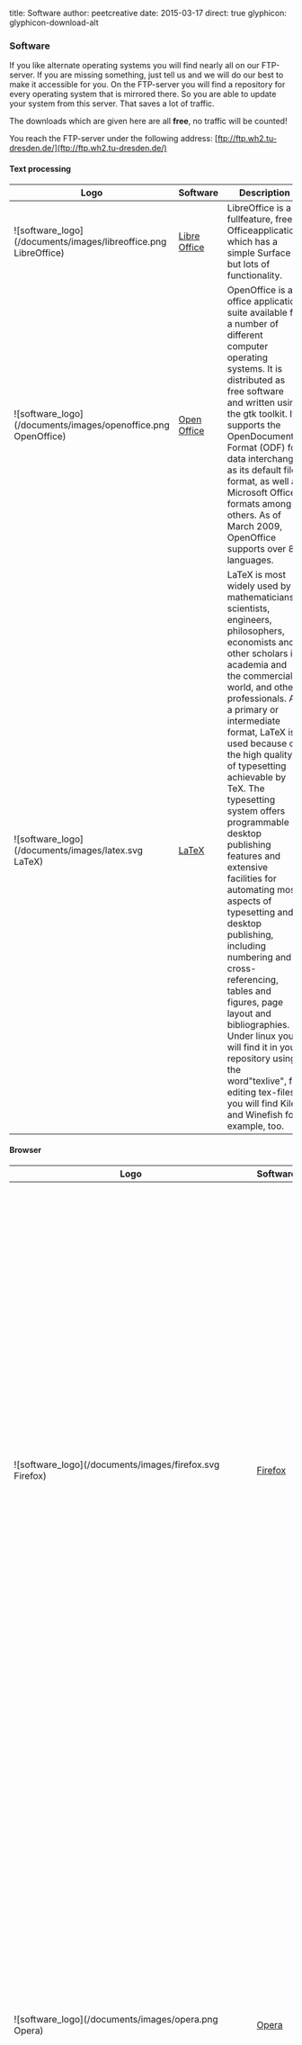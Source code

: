 title: Software
author: peetcreative
date: 2015-03-17
direct: true
glyphicon: glyphicon-download-alt

### Software

If you like alternate operating systems you will find nearly all on our FTP-server. If you are missing something, just tell us and we will do our best to make it accessible for you. On the FTP-server you will find a repository for every operating system that is mirrored there. So you are able to update your system from this server. That saves a lot of traffic.

The downloads which are given here are all __free__, no traffic will be counted!

You reach the FTP-server under the following address:
[ftp://ftp.wh2.tu-dresden.de/](ftp://ftp.wh2.tu-dresden.de/)

#### Text processing
Logo | Software | Description
---- | ---------| -----------
![software_logo](/documents/images/libreoffice.png LibreOffice) | [Libre Office](http://ramses.wh2.tu-dresden.de/pub/mirrors/tdf/libreoffice/stable/) | LibreOffice is a fullfeature, free Officeapplication, which has a simple Surface but lots of functionality.
![software_logo](/documents/images/openoffice.png OpenOffice) | [Open Office](ftp://ramses.wh2.tu-dresden.de/pub/mirrors/openoffice/stable/) |OpenOffice is an office application suite available for a number of different computer operating systems. It is distributed as free software and written using the gtk toolkit. It supports the OpenDocument Format (ODF) for data interchange as its default file format, as well as Microsoft Office formats among others. As of March 2009, OpenOffice supports over 80 languages.
![software_logo](/documents/images/latex.svg LaTeX) | [LaTeX](ftp://ramses.wh2.tu-dresden.de/pub/mirrors/latex/) | LaTeX is most widely used by mathematicians, scientists, engineers, philosophers, economists and other scholars in academia and the commercial world, and other professionals. As a primary or intermediate format, LaTeX is used because of the high quality of typesetting achievable by TeX. The typesetting system offers programmable desktop publishing features and extensive facilities for automating most aspects of typesetting and desktop publishing, including numbering and cross-referencing, tables and figures, page layout and bibliographies.<br> Under linux you will find it in your repository using the word"texlive", for editing tex-files you will find Kile and Winefish for example, too.

#### Browser
Logo | Software | Description
---- | ---------| ------------
![software_logo](/documents/images/firefox.svg Firefox) | [Firefox](ftp://ramses.wh2.tu-dresden.de/pub/mirrors/browser/mozilla/firefox/releases/) | Mozilla Firefox is a free and open source web browser descended from the Mozilla Application Suite and managed by Mozilla Corporation. <br> To display web pages, Firefox uses the Gecko layout engine, which implements most current web standards in addition to several features which are intended to anticipate likely additions to the standards. Latest Firefox features include tabbed browsing, spell checking, incremental find, live bookmarking, a download manager, private browsing, location-aware browsing (aka "geolocation") based exclusively on a Google service and an integrated search system that uses Google by default in most localizations.
![software_logo](/documents/images/opera.png Opera) | [Opera](ftp://ramses.wh2.tu-dresden.de/pub/mirrors/browser/opera/) | Opera is a web browser and internet suite developed by the Opera Software company. The browser handles common Internet-related tasks such as displaying websites, sending and receiving e-mail messages, managing contacts, IRC online chatting, downloading files via BitTorrent, and reading web feeds. <br> Features of Opera include tabbed browsing, page zooming, mouse gestures, and an integrated download manager. Its security features include built-in phishing and malware protection, strong encryption when browsing secure web sites, and the ability to easily delete private data such as HTTP cookies.
![software_logo](/documents/images/agdsn_logo_schwarz_symbol.png TrafficAddons) | [Traffic Addon Firefox](https://addons.mozilla.org/de/firefox/addon/agdsn-traffic/) <br> [Traffic Addon Chrome](https://www.wh2.tu-dresden.de/sites/default/files/chrome_traffic/agdsn_traffic.crx) | For Firefox, Chrome and Safari there are Addons available for monitoring your Traffic inconspicuously. Remember, this extension will not prevent you from getting suspended by breaching the traffic limit!

#### Email {: #email}
Logo | Software | Description
---- | ---------| ------------
![software_logo](/documents/images/thunderbird.png Thunderbird) | [Thunderbird](ftp://ramses.wh2.tu-dresden.de/pub/mirrors/browser/mozilla/thunderbird/releases/) | Mozilla Thunderbird is a free, open source, cross-platform e-mail and news client developed by the Mozilla Foundation. <br> Thunderbird aims to be a simple e-mail, newsgroup and news feed client. The vanilla version is not a personal information manager, although the Mozilla Lightning extension added PIM functionality. Additional features, if needed, are often available via other extensions.

#### Email
Logo | Software | Description
---- | ---------| ------------
![software_logo](/documents/images/tux.svg Tux) | [Linux Kernel](http://ramses.wh2.tu-dresden.de/pub/mirrors/kernel.org/linux/kernel) | The [Linux Kernel](http://www.kernel.org/) is the base for many Operatingsystems. Most Users don´t need to download it sepreat. 
![software_logo](/documents/images/debian.svg Debian) | [Debian GNU/Linux](ftp://ramses.wh2.tu-dresden.de/pub/mirrors/debian-cd/current) | Debian is a computer operating system composed of software packages released as free and open source software especially under the GNU General Public License and other open source licenses. <br> Debian is known for strict adherence to the Unix and free software philosophies as well as using collaborative software development and testing processes. Debian can be used as a desktop as well as server operating system. <br> __Please note__: The best would be to look for a netinst-image according to your system architecture. That saves CDs because you will find every package on our server. <br> (Mirror: ftp.wh2.tu-dresden.de Path: /debian
![software_logo](/documents/images/ubuntu.png Ubuntu) | [Ubuntu](http://ramses.wh2.tu-dresden.de/pub/mirrors/ubuntu/releases/) | Ubuntu is a computer operating system based on the Debian Linux distribution. It is named after the South African ethical ideology Ubuntu ("humanity towards others") and is distributed as free and open source software. Ubuntu provides an up-to-date, stable operating system for the average user, with a strong focus on usability and ease-of-installation. <br> Ubuntu is sponsored by the UK based company Canonical Ltd., owned by South African entrepreneur Mark Shuttleworth. By keeping Ubuntu free and open source, Canonical is able to utilize the talents of community developers in Ubuntu´s constituent components. <br>(Mirror: ftp.wh2.tu-dresden.de Path: /pub/mirrors/ubuntu/ubuntu)
![software_logo](/documents/images/opensuse.svg openSUSE) | [openSUSE](http://ramses.wh2.tu-dresden.de/pub/mirrors/opensuse/distribution/openSUSE-stable/) | openSUSE, is a general purpose operating system built on top of the Linux kernel, developed by the community-supported openSUSE Project and sponsored by Novell. After acquiring SUSE Linux in January 2004, Novell decided to release the SUSE Linux Professional product as a 100% open source project, involving the community in the development process.<br> Beyond the distribution, the openSUSE Project provides a web portal for community involvement. The community assists in developing openSUSE collaboratively with representatives from Novell by contributing code through the openSUSE Build Service, writing documentation, designing artwork, fostering discussion on open mailing lists and in Internet Relay Chat channels, and improving the openSUSE site through its wiki interface.
![software_logo](/documents/images/archlinux.svg Archlinux) | [Archlinux](http://ramses.wh2.tu-dresden.de/pub/mirrors/archlinux/iso/latest/) | Arch Linux is a Linux distribution intended to be lightweight and simple. The design approach of the development team focuses on simplicity, elegance, code correctness and minimalism. "Simplicity", according to Arch, is defined as "...without unnecessary additions, modifications, or complications.." and is defined from a developer standpoint, rather than a user standpoint. <br> (Mirror: in /etc/pacman.d/mirrorlist: ftp://ftp.wh2.tu-dresden.de/pub/mirrors/archlinux/$repo/os/i686 )
![software_logo](/documents/images/openbsd.svg OpenBSD) | [OpenBSD](http://ramses.wh2.tu-dresden.de/pub/mirrors/openbsd/) | OpenBSD is a Unix-like computer operating system descended from Berkeley Software Distribution (BSD), a Unix derivative developed at the University of California, Berkeley. It was forked from NetBSD by project leader Theo de Raadt in late 1995. <br> OpenBSD includes a number of security features absent or optional in other operating systems and has a tradition of developers auditing the source code for software bugs and security problems. The project maintains strict policies on licensing and prefers the open source BSD licence and its variants—in the past this has led to a comprehensive licence audit and moves to remove or replace code under licences found less acceptable.
![software_logo](/documents/images/gentoo.svg Gentoo) | [Gentoo](ftp://ramses.wh2.tu-dresden.de/pub/mirrors/gentoo/releases/) | Gentoo Linux (pronounced /ˈdʒɛntuː/) is a computer operating system built on top of the Linux kernel and based on the Portage package management system. It is distributed as free and open source software. Unlike a conventional software distribution, the user compiles the source code locally according to their chosen configuration.
![software_logo](/documents/images/knoppix.svg Knoppix) | [Knoppix](ftp://ramses.wh2.tu-dresden.de/pub/mirrors/knoppix/) | Knoppix, is an operating system based on Debian designed to be run directly from a CD / DVD, one of the first of its kind for any operating system. Knoppix was developed by Linux consultant Klaus Knopper. When starting a program it is loaded from the optical disc and decompressed into a RAM drive.<br> Although Knoppix is primarily designed to be used as a Live CD, it can also be installed on a hard disk like a typical operating system. Computers that support booting from USB devices can load Knoppix from a live USB flash drive or memory card.
![software_logo](/documents/images/grml.png grml) | [grml](ftp://ramses.wh2.tu-dresden.de/pub/mirrors/grml/) | grml is an operating system based on Debian. It is primarily designed to run from a Live CD, but can be made to run from a USB flash drive. grml aims to be well suited for sysadmins and other users of text tools. It also includes an X server along with a few minimalist window managers such as wmii, fluxbox, and openbox in order to use the graphical programs, like Mozilla Firefox, that are included with distribution.
![software_logo](/documents/images/jolicloud.svg Jolicloud) | [Jolicloud](ftp://ramses.wh2.tu-dresden.de/pub/mirrors/jolicloud/) | Jolicloud is an Ubuntu-based Linux operating system developed by Jolicloud. It's free software with webbased alternative programs.
![software_logo](/documents/images/debian.svg Debian) | [Embedded Debian](ftp://ftp.wh2.tu-dresden.de/pub/mirrors/emdebian/) | Embedded Debian is a special projext for small embedded systems. It contains the toolchains for arm, armel, ia64, m68k, mips, mipsel, powerpc, s390 and sparc. Hence, you're able to do "Cross builds".
![software_logo](/documents/images/fedora.svg Fedora) | [Fedora](ftp://ftp.wh2.tu-dresden.de/pub/mirrors/fedora/linux/) | 
![software_logo](/documents/images/raspbian.svg Raspbian) | [Raspbian](ftp://ramses.wh2.tu-dresden.de/pub/mirrors/raspbian/) | Operatingsystems for Raspberry Pi
![software_logo](/documents/images/freebsd.png FreeBSD) | [FreeBSD](http://ramses.wh2.tu-dresden.de/pub/mirrors/freebsd/) |

#### Development Environment
Logo | Software | Beschreibung
---- | ---------| ------------
![software_logo](/documents/images/eclipse.svg Eclipse) | [Eclipse](ftp://ramses.wh2.tu-dresden.de/pub/mirrors/eclipse/releases/) | Eclipse is a multi-language software development environment comprising an IDE and a plug-in system to extend it. It is written primarily in Java and can be used to develop applications in Java and, by means of the various plug-ins, in other languages as well, including C, C++, COBOL, Python, Perl, PHP, and others. The IDE is often called Eclipse ADT for Ada, Eclipse CDT for C, Eclipse JDT for Java and Eclipse PDT for PHP.
